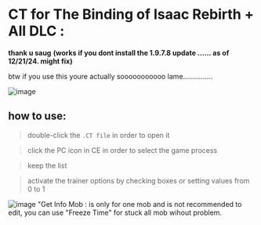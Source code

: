 # CT for The Binding of Isaac Rebirth + All DLC :
**thank u saug**
**(works if you dont install the 1.9.7.8 update ...... as of 12/21/24. might fix)**

btw if you use this youre actually sooooooooooo lame...............


![image](https://github.com/user-attachments/assets/895855f0-c29f-43f7-828a-8c00fa185d98)



## how to use:

> double-click the ```.CT file``` in order to open it

> click the PC icon in CE in order to select the game process

> keep the list

> activate the trainer options by checking boxes or setting values from 0 to 1

![image](https://github.com/user-attachments/assets/1cf0dfe7-db3b-4a5b-a3ad-3aeb1be2d34b)
"Get Info Mob : is only for one mob and is not recommended to edit, you can use "Freeze Time" for stuck all mob wihout problem.
